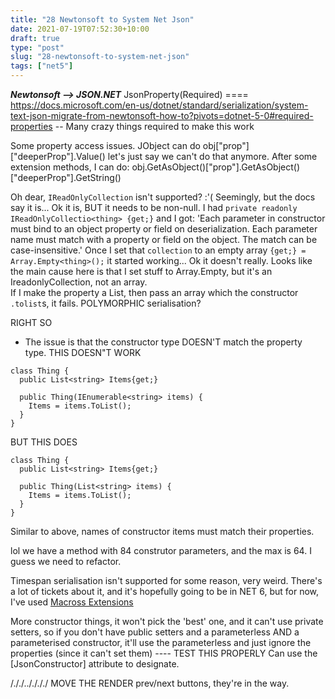 ```yaml
---
title: "28 Newtonsoft to System Net Json"
date: 2021-07-19T07:52:30+10:00
draft: true
type: "post"
slug: "28-newtonsoft-to-system-net-json"
tags: ["net5"]
---
```




<!--more-->  

***Newtonsoft --> JSON.NET***
JsonProperty(Required) ==== https://docs.microsoft.com/en-us/dotnet/standard/serialization/system-text-json-migrate-from-newtonsoft-how-to?pivots=dotnet-5-0#required-properties
-- Many crazy things required to make this work

Some property access issues.
JObject can do obj["prop"]["deeperProp"].Value<string>()
let's just say we can't do that anymore.
After some extension methods, I can do:
obj.GetAsObject()["prop"].GetAsObject()["deeperProp"].GetString()


Oh dear, `IReadOnlyCollection` isn't supported? :'(
Seemingly, but the docs say it is...
Ok it is, BUT it needs to be non-null.
I had `private readonly IReadOnlyCollectio<thing> {get;}` and I got:
'Each parameter in constructor must bind to an object property or field on deserialization. Each parameter name must match with a property or field on the object. The match can be case-insensitive.'
Once I set that `collection` to an empty array `{get;} = Array.Empty<thing>();` it started working...
Ok it doesn't really. Looks like the main cause here is that I set stuff to Array.Empty, but it's an IreadonlyCollection, not an array.  
If I make the property a List<strign>, then pass an array<string> which the constructor `.tolist`s, it fails. 
POLYMORPHIC serialisation?

RIGHT SO
-  The issue is that the constructor type DOESN'T match the property type. 
THIS DOESN"T WORK
```
class Thing {
  public List<string> Items{get;}

  public Thing(IEnumerable<string> items) {
    Items = items.ToList();
  }
}
```

BUT THIS DOES
```
class Thing {
  public List<string> Items{get;}

  public Thing(List<string> items) {
    Items = items.ToList();
  }
}
```

Similar to above, names of constructor items must match their properties. 

lol we have a method with 84 construtor parameters, and the max is 64. 
I guess we need to refactor.

Timespan serialisation isn't supported for some reason, very weird.
There's a lot of tickets about it, and it's hopefully going to be in NET 6, but for now, I've used [Macross Extensions](https://blog.macrosssoftware.com/index.php/2020/02/16/system-text-json-timespan-serialization/)

More constructor things, it won't pick the 'best' one, and it can't use private setters, so if you don't have public setters and a parameterless AND a parameterised constructor, it'll use the parameterless and just ignore the properties (since it can't set them)
---- TEST THIS PROPERLY
Can use the [JsonConstructor] attribute to designate.


/././.././././
MOVE THE RENDER prev/next buttons, they're in the way.